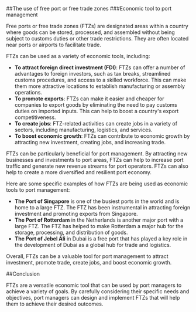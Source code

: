 ##The use of free port or free trade zones
###Economic tool to port management

Free ports or free trade zones (FTZs) are designated areas within a country where goods can be stored, processed, and assembled without being subject to customs duties or other trade restrictions. They are often located near ports or airports to facilitate trade.

FTZs can be used as a variety of economic tools, including:

* **To attract foreign direct investment (FDI)**: FTZs can offer a number of advantages to foreign investors, such as tax breaks, streamlined customs procedures, and access to a skilled workforce. This can make them more attractive locations to establish manufacturing or assembly operations.
* **To promote exports**: FTZs can make it easier and cheaper for companies to export goods by eliminating the need to pay customs duties on imported inputs. This can help to boost a country's export competitiveness.
* **To create jobs**: FTZ-related activities can create jobs in a variety of sectors, including manufacturing, logistics, and services.
* **To boost economic growth**: FTZs can contribute to economic growth by attracting new investment, creating jobs, and increasing trade.

FTZs can be particularly beneficial for port management. By attracting new businesses and investments to port areas, FTZs can help to increase port traffic and generate new revenue streams for port operators. FTZs can also help to create a more diversified and resilient port economy.

Here are some specific examples of how FTZs are being used as economic tools to port management:

* **The Port of Singapore** is one of the busiest ports in the world and is home to a large FTZ. The FTZ has been instrumental in attracting foreign investment and promoting exports from Singapore.
* **The Port of Rotterdam** in the Netherlands is another major port with a large FTZ. The FTZ has helped to make Rotterdam a major hub for the storage, processing, and distribution of goods.
* **The Port of Jebel Ali** in Dubai is a free port that has played a key role in the development of Dubai as a global hub for trade and logistics.

Overall, FTZs can be a valuable tool for port management to attract investment, promote trade, create jobs, and boost economic growth.

##Conclusion

FTZs are a versatile economic tool that can be used by port managers to achieve a variety of goals. By carefully considering their specific needs and objectives, port managers can design and implement FTZs that will help them to achieve their desired outcomes.